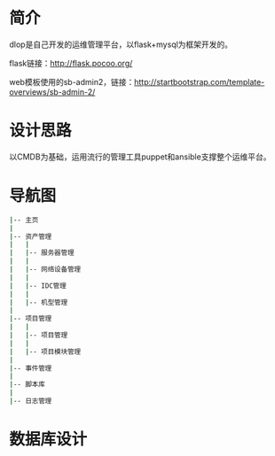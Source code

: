 # 简介
dlop是自己开发的运维管理平台，以flask+mysql为框架开发的。

flask链接：http://flask.pocoo.org/

web模板使用的sb-admin2，链接：http://startbootstrap.com/template-overviews/sb-admin-2/

# 设计思路
以CMDB为基础，运用流行的管理工具puppet和ansible支撑整个运维平台。


# 导航图

```bash
|-- 主页
|
|-- 资产管理
|   |
|   |-- 服务器管理
|   |
|   |-- 网络设备管理
|   |
|   |-- IDC管理
|   |
|   |-- 机型管理
|
|-- 项目管理
|   |
|   |-- 项目管理
|   |
|   |-- 项目模块管理
|
|-- 事件管理
|
|-- 脚本库
|
|-- 日志管理
```

# 数据库设计
